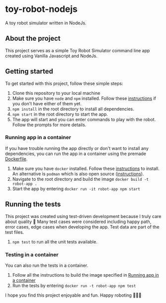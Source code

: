 # toy-robot-nodejs

A toy robot simulator written in NodeJs.

## About the project

This project serves as a simple Toy Robot Simulator command line app created using Vanilla Javascript and NodeJs.

## Getting started

To get started with this project, follow these simple steps:

1. Clone this repository to your local machine
1. Make sure you have `node` and `npm` installed. Follow these [instructions](https://docs.npmjs.com/downloading-and-installing-node-js-and-npm) if you don't have either of them yet.
1. `npm install` in the root directory to install all dependencies.
1. `npm start` in the root directory to start the app.
1. The app will start and you can enter commands to play with the robot. Follow the prompts for more details.

### Running app in a container

If you have trouble running the app directly or don't want to install any dependencies, you can run the app in a container using the premade [Dockerfile](./Dockerfile).

1. Make sure you have `docker` installed. Follow these [instructions](https://docs.docker.com/engine/install/) to install. An alternative is `podman` which is also open source ([instructions](https://podman.io/)).
1. Navigate to the root directory and build the image `docker build -t robot-app .`
1. Start the app by entering `docker run -it robot-app npm start`

## Running the tests

This project was created using test-driven development because I truly care about quality 🤩 Many test cases were considered including happy path, error cases, edge cases when developing the app. Test data are part of the test files.

1. `npm test` to run all the unit tests available.

### Testing in a container

You can also run the tests in a container.

1. Follow all the instructions to build the image specified in [Running app in a container](#running-app-in-a-container)
1. Run the tests by entering `docker run -t robot-app npm test`

I hope you find this project enjoyable and fun. Happy roboting 🤖🤖🤖
